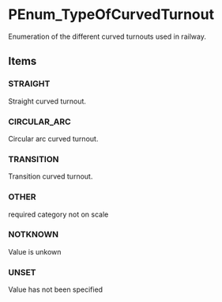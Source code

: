 # PEnum_TypeOfCurvedTurnout

Enumeration of the different curved turnouts used in railway.<!-- end of definition -->

## Items

### STRAIGHT
Straight curved turnout.

### CIRCULAR_ARC
Circular arc curved turnout.

### TRANSITION
Transition curved turnout.

### OTHER
required category not on scale

### NOTKNOWN
Value is unkown

### UNSET
Value has not been specified

